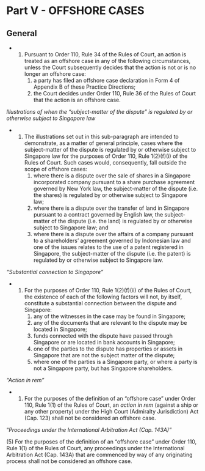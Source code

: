 # Part V - OFFSHORE CASES

## General

*   1.  Pursuant to Order 110, Rule 34 of the Rules of Court, an action is treated as an offshore case in any of the following circumstances, unless the Court subsequently decides that the action is not or is no longer an offshore case:
        1.  a party has filed an offshore case declaration in Form 4 of Appendix B of these Practice Directions;
        2.  the Court decides under Order 110, Rule 36 of the Rules of Court that the action is an offshore case.

_Illustrations of when the “subject-matter of the dispute” is regulated by or otherwise subject to Singapore law_

*   1.  The illustrations set out in this sub-paragraph are intended to demonstrate, as a matter of general principle, cases where the subject-matter of the dispute is regulated by or otherwise subject to Singapore law for the purposes of Order 110, Rule 1(2)(f)(i) of the Rules of Court. Such cases would, consequently, fall outside the scope of offshore cases:
        1.  where there is a dispute over the sale of shares in a Singapore incorporated company pursuant to a share purchase agreement governed by New York law, the subject-matter of the dispute (i.e. the shares) is regulated by or otherwise subject to Singapore law;
        2.  where there is a dispute over the transfer of land in Singapore pursuant to a contract governed by English law, the subject-matter of the dispute (i.e. the land) is regulated by or otherwise subject to Singapore law; and
        3.  where there is a dispute over the affairs of a company pursuant to a shareholders’ agreement governed by Indonesian law and one of the issues relates to the use of a patent registered in Singapore, the subject-matter of the dispute (i.e. the patent) is regulated by or otherwise subject to Singapore law.

_“Substantial connection to Singapore”_

*   1.  For the purposes of Order 110, Rule 1(2)(f)(ii) of the Rules of Court, the existence of each of the following factors will not, by itself, constitute a substantial connection between the dispute and Singapore:
        1.  any of the witnesses in the case may be found in Singapore;
        2.  any of the documents that are relevant to the dispute may be located in Singapore;
        3.  funds connected with the dispute have passed through Singapore or are located in bank accounts in Singapore;
        4.  one of the parties to the dispute has properties or assets in Singapore that are not the subject matter of the dispute;
        5.  where one of the parties is a Singapore party, or where a party is not a Singapore party, but has Singapore shareholders.

_“Action in rem”_

*   1.  For the purposes of the definition of an “offshore case” under Order 110, Rule 1(1) of the Rules of Court, an _action in rem_ (against a ship or any other property) under the High Court (Admiralty Jurisdiction) Act (Cap. 123) shall not be considered an offshore case.

“_Proceedings under the International Arbitration Act (Cap. 143A)”_

(5) For the purposes of the definition of an “offshore case” under Order 110, Rule 1(1) of the Rules of Court, any proceedings under the International Arbitration Act (Cap. 143A) that are commenced by way of any originating process shall not be considered an offshore case.